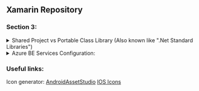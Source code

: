 ## Xamarin Repository

### Section 3:



<details>
<summary>Shared Project vs Portable Class Library (Also known like ".Net Standard Libraries")</summary>

.Net Standard is the next generation of PCL.

How to share code between projects:
![Summary1](Readme-images/Section%203%20-%20Shared%20Project%20vs%20Portable%20Class%20Library/1%20-%20Side%20by%20side.png)
![Summary2](Readme-images/Section%203%20-%20Shared%20Project%20vs%20Portable%20Class%20Library/2%20-%20Benefits.png)
![Summary3](Readme-images/Section%203%20-%20Shared%20Project%20vs%20Portable%20Class%20Library/3%20-%20Disadvantages.png)

Standard Libraries also better documented.

In VS2019 you cant select between these two types. Only .Net Standard is available by default.
</details>

<details>
<summary>Azure BE Services Configuration:</summary>

Important configuration which allows azure service to work with mobile app:
![AzureConfig1](Readme-images/Section%2011%20-%20Azure%20BE%20Services%20for%20mobile%20App/Important%20BE%20configuration%20which%20allows%20it%20to%20work%20with%20mobile%20app.png)

</details>

### Useful links:

Icon generator:
[AndroidAssetStudio](https://romannurik.github.io/AndroidAssetStudio/index.html)
[IOS Icons](https://icons8.com/)

